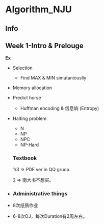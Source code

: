 # Algorithm_NJU

## Info



## Week 1-Intro & Prelouge

**Ex**

-   Selection

    -   Find MAX & MIN simutaniouslly

-   Memory allocation

-   Predict horse 

    -   Huffman encoding & 信息熵 (Entropy)

-   Halting problem

    -   N
    -   NP
    -   NPC
    -   NP-Hard

    

    ### Textbook

    1/3 => PDF ver in QQ gruop.

    2 => 南大书不想买。

    

-   ### Administrative things

-   8次纸质作业

-   6-8次OJ，每次Duration有2周左右。